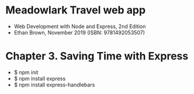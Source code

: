 # Meadowlark Travel web app
* Web Development with Node and Express, 2nd Edition
* Ethan Brown, November 2019 (ISBN: 9781492053507)
# Chapter 3. Saving Time with Express
* $ npm init
* $ npm install express
* $ npm install express-handlebars